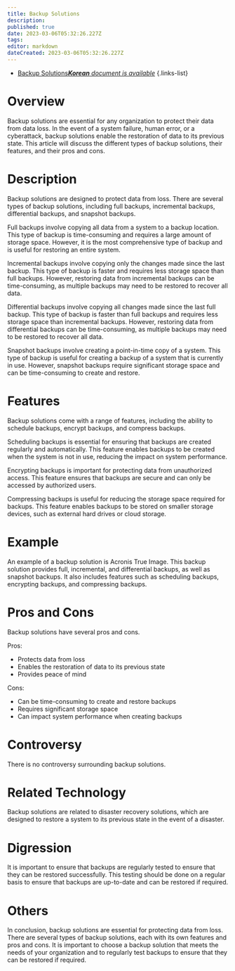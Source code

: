 ```yaml
---
title: Backup Solutions
description: 
published: true
date: 2023-03-06T05:32:26.227Z
tags: 
editor: markdown
dateCreated: 2023-03-06T05:32:26.227Z
---
```


- [Backup Solutions***Korean** document is available*](/ko/Knowledge-base/Dictionary/backup-solutions)
{.links-list}



# Overview

Backup solutions are essential for any organization to protect their data from data loss. In the event of a system failure, human error, or a cyberattack, backup solutions enable the restoration of data to its previous state. This article will discuss the different types of backup solutions, their features, and their pros and cons.

# Description

Backup solutions are designed to protect data from loss. There are several types of backup solutions, including full backups, incremental backups, differential backups, and snapshot backups.

Full backups involve copying all data from a system to a backup location. This type of backup is time-consuming and requires a large amount of storage space. However, it is the most comprehensive type of backup and is useful for restoring an entire system.

Incremental backups involve copying only the changes made since the last backup. This type of backup is faster and requires less storage space than full backups. However, restoring data from incremental backups can be time-consuming, as multiple backups may need to be restored to recover all data.

Differential backups involve copying all changes made since the last full backup. This type of backup is faster than full backups and requires less storage space than incremental backups. However, restoring data from differential backups can be time-consuming, as multiple backups may need to be restored to recover all data.

Snapshot backups involve creating a point-in-time copy of a system. This type of backup is useful for creating a backup of a system that is currently in use. However, snapshot backups require significant storage space and can be time-consuming to create and restore.

# Features

Backup solutions come with a range of features, including the ability to schedule backups, encrypt backups, and compress backups.

Scheduling backups is essential for ensuring that backups are created regularly and automatically. This feature enables backups to be created when the system is not in use, reducing the impact on system performance.

Encrypting backups is important for protecting data from unauthorized access. This feature ensures that backups are secure and can only be accessed by authorized users.

Compressing backups is useful for reducing the storage space required for backups. This feature enables backups to be stored on smaller storage devices, such as external hard drives or cloud storage.

# Example

An example of a backup solution is Acronis True Image. This backup solution provides full, incremental, and differential backups, as well as snapshot backups. It also includes features such as scheduling backups, encrypting backups, and compressing backups.

# Pros and Cons

Backup solutions have several pros and cons.

Pros:
- Protects data from loss
- Enables the restoration of data to its previous state
- Provides peace of mind

Cons:
- Can be time-consuming to create and restore backups
- Requires significant storage space
- Can impact system performance when creating backups

# Controversy

There is no controversy surrounding backup solutions.

# Related Technology

Backup solutions are related to disaster recovery solutions, which are designed to restore a system to its previous state in the event of a disaster.

# Digression

It is important to ensure that backups are regularly tested to ensure that they can be restored successfully. This testing should be done on a regular basis to ensure that backups are up-to-date and can be restored if required.

# Others

In conclusion, backup solutions are essential for protecting data from loss. There are several types of backup solutions, each with its own features and pros and cons. It is important to choose a backup solution that meets the needs of your organization and to regularly test backups to ensure that they can be restored if required.